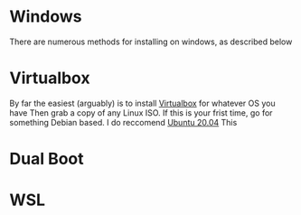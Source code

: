# Windows
There are numerous methods for installing on windows, as described below

# Virtualbox
By far the easiest (arguably) is to install [Virtualbox](https://www.virtualbox.org/wiki/Downloads) for whatever OS you have
Then grab a copy of any Linux ISO. If this is your frist time, go for something Debian based. I do reccomend [Ubuntu 20.04](https://releases.ubuntu.com/20.04/)
This 
# Dual Boot

# WSL